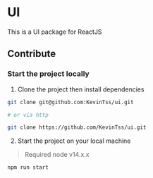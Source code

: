 # UI

This is a UI package for ReactJS

## Contribute

### Start the project locally

1. Clone the project then install dependencies

```sh
git clone git@github.com:KevinTss/ui.git

# or via http

git clone https://github.com/KevinTss/ui.git
```

2. Start the project on your local machine

> Required node v14.x.x

```sh
npm run start
```
